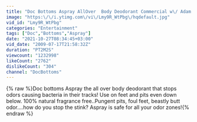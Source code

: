 ```yaml
---
title: "Doc Bottoms Aspray AllOver  Body Deodorant Commercial w\/ Adam Jay"
image: "https:\/\/i.ytimg.com\/vi\/Lmy9R_WtPbg\/hqdefault.jpg"
vid_id: "Lmy9R_WtPbg"
categories: "Entertainment"
tags: ["Doc","Bottoms","Aspray"]
date: "2021-10-27T08:34:45+03:00"
vid_date: "2009-07-17T21:58:32Z"
duration: "PT2M2S"
viewcount: "1232998"
likeCount: "2762"
dislikeCount: "304"
channel: "DocBottoms"
---
```

{% raw %}Doc bottoms Aspray the all over body deodorant that stops odors causing bacteria in their tracks! Use on  feet and pits even down below. 100% natural fragrance free..Pungent pits, foul feet, beastly butt odor....how do you stop the stink? Aspray is safe for all your odor zones!{% endraw %}
